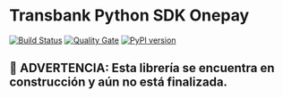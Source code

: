 # Transbank Python SDK Onepay

[![Build Status](https://travis-ci.org/TransbankDevelopers/transbank-sdk-python-onepay.svg?branch=master)](https://travis-ci.org/TransbankDevelopers/transbank-sdk-python-onepay)
[![Quality Gate](https://sonarcloud.io/api/project_badges/measure?project=transbank-sdk-python&metric=alert_status)](https://sonarcloud.io/dashboard?id=transbank-sdk-python)
[![PyPI version](https://badge.fury.io/py/onepay.svg)](https://badge.fury.io/py/onepay)

## :construction: **ADVERTENCIA: Esta librería se encuentra en construcción y aún no está finalizada.**
